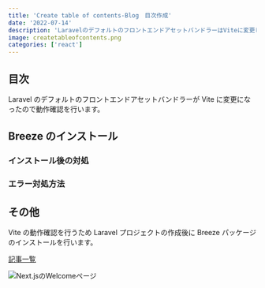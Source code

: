 ```yaml
---
title: 'Create table of contents-Blog　目次作成'
date: '2022-07-14'
description: 'LaravelのデフォルトのフロントエンドアセットバンドラーはViteに変更したので動作確認をしています。'
image: createtableofcontents.png
categories: ['react']
---
```

## 目次

Laravel のデフォルトのフロントエンドアセットバンドラーが Vite に変更になったので動作確認を行います。


## Breeze のインストール
### インストール後の対処
### エラー対処方法

## その他

Vite の動作確認を行うため Laravel プロジェクトの作成後に Breeze パッケージのインストールを行います。

[記事一覧](/)

![Next.jsのWelcomeページ](http://localhost:3000/welcomeblog.png)